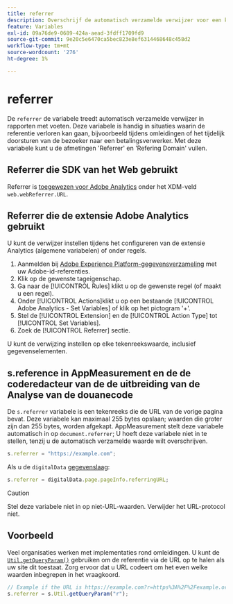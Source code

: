 ```yaml
---
title: referrer
description: Overschrijf de automatisch verzamelde verwijzer voor een klap.
feature: Variables
exl-id: 09a76de9-0689-424a-aead-3fdff1709fd9
source-git-commit: 9e20c5e6470ca5bec823e8ef6314468648c458d2
workflow-type: tm+mt
source-wordcount: '276'
ht-degree: 1%

---
```


# referrer

De `referrer` de variabele treedt automatisch verzamelde verwijzer in rapporten met voeten. Deze variabele is handig in situaties waarin de referentie verloren kan gaan, bijvoorbeeld tijdens omleidingen of het tijdelijk doorsturen van de bezoeker naar een betalingsverwerker. Met deze variabele kunt u de afmetingen &#39;Referrer&#39; en &#39;Refering Domain&#39; vullen.

## Referrer die SDK van het Web gebruikt

Referrer is [toegewezen voor Adobe Analytics](https://experienceleague.adobe.com/docs/analytics/implementation/aep-edge/variable-mapping.html) onder het XDM-veld `web.webReferrer.URL`.

## Referrer die de extensie Adobe Analytics gebruikt

U kunt de verwijzer instellen tijdens het configureren van de extensie Analytics (algemene variabelen) of onder regels.

1. Aanmelden bij [Adobe Experience Platform-gegevensverzameling](https://experience.adobe.com/data-collection) met uw Adobe-id-referenties.
2. Klik op de gewenste tageigenschap.
3. Ga naar de [!UICONTROL Rules] klikt u op de gewenste regel (of maakt u een regel).
4. Onder [!UICONTROL Actions]klikt u op een bestaande [!UICONTROL Adobe Analytics - Set Variables] of klik op het pictogram &#39;+&#39;.
5. Stel de [!UICONTROL Extension] en de [!UICONTROL Action Type] tot [!UICONTROL Set Variables].
6. Zoek de [!UICONTROL Referrer] sectie.

U kunt de verwijzing instellen op elke tekenreekswaarde, inclusief gegevenselementen.

## s.reference in AppMeasurement en de de coderedacteur van de de uitbreiding van de Analyse van de douanecode

De `s.referrer` variabele is een tekenreeks die de URL van de vorige pagina bevat. Deze variabele kan maximaal 255 bytes opslaan; waarden die groter zijn dan 255 bytes, worden afgekapt. AppMeasurement stelt deze variabele automatisch in op `document.referrer`; U hoeft deze variabele niet in te stellen, tenzij u de automatisch verzamelde waarde wilt overschrijven.

```js
s.referrer = "https://example.com";
```

Als u de `digitalData` [gegevenslaag](../../prepare/data-layer.md):

```js
s.referrer = digitalData.page.pageInfo.referringURL;
```

>[!CAUTION]
>
>Stel deze variabele niet in op niet-URL-waarden. Verwijder het URL-protocol niet.

## Voorbeeld

Veel organisaties werken met implementaties rond omleidingen. U kunt de [`Util.getQueryParam()`](../functions/util-getqueryparam.md) gebruiken om de referentie via de URL op te halen als uw site dit toestaat. Zorg ervoor dat u URL codeert om het even welke waarden inbegrepen in het vraagkoord.

```js
// Example if the URL is https://example.com?r=https%3A%2F%2Fexample.org
s.referrer = s.Util.getQueryParam("r");
```
